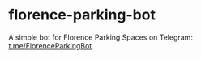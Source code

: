 # florence-parking-bot

A simple bot for Florence Parking Spaces on Telegram: [t.me/FlorenceParkingBot](t.me/FlorenceParkingBot).
